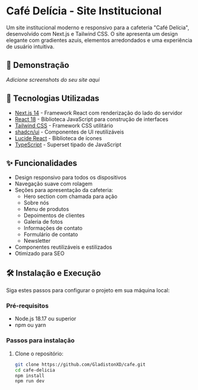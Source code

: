 # Café Delícia - Site Institucional


Um site institucional moderno e responsivo para a cafeteria "Café Delícia", desenvolvido com Next.js e Tailwind CSS. O site apresenta um design elegante com gradientes azuis, elementos arredondados e uma experiência de usuário intuitiva.

## 📸 Demonstração

*Adicione screenshots do seu site aqui*

## 🚀 Tecnologias Utilizadas

- [Next.js 14](https://nextjs.org/) - Framework React com renderização do lado do servidor
- [React 18](https://reactjs.org/) - Biblioteca JavaScript para construção de interfaces
- [Tailwind CSS](https://tailwindcss.com/) - Framework CSS utilitário
- [shadcn/ui](https://ui.shadcn.com/) - Componentes de UI reutilizáveis
- [Lucide React](https://lucide.dev/) - Biblioteca de ícones
- [TypeScript](https://www.typescriptlang.org/) - Superset tipado de JavaScript

## ✨ Funcionalidades

- Design responsivo para todos os dispositivos
- Navegação suave com rolagem
- Seções para apresentação da cafeteria:
  - Hero section com chamada para ação
  - Sobre nós
  - Menu de produtos
  - Depoimentos de clientes
  - Galeria de fotos
  - Informações de contato
  - Formulário de contato
  - Newsletter
- Componentes reutilizáveis e estilizados
- Otimizado para SEO

## 🛠️ Instalação e Execução

Siga estes passos para configurar o projeto em sua máquina local:

### Pré-requisitos

- Node.js 18.17 ou superior
- npm ou yarn

### Passos para instalação

1. Clone o repositório:
   ```bash
   git clone https://github.com/GladistonXD/cafe.git
   cd cafe-delicia
   npm install
   npm run dev
